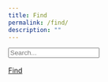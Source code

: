 ```yaml
---
title: Find
permalink: /find/
description: ""
---
```


<form id="form" role="search">
      <input type="search" id="query" name="q"
       placeholder="Search..."
       aria-label="Search through site content"><br><br>
	<a href="/SampleData/">Find</a>
    </form>